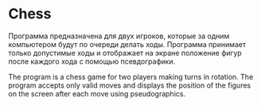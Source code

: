 # Chess
Программа предназначена для двух игроков, которые за одним компьютером будут по очереди делать ходы. Программа принимает только допустимые ходы и отображает на экране положение фигур после каждого хода с помощью псевдографики.

The program is a chess game for two players making turns in rotation. The program accepts only valid moves and displays the position of the figures on the screen after each move using pseudographics.
